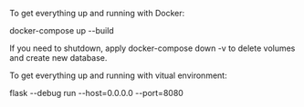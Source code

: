 To get everything up and running with Docker:

docker-compose up --build

If you need to shutdown, apply docker-compose down -v to delete volumes and create new database.

To get everything up and running with vitual environment:

flask --debug run --host=0.0.0.0  --port=8080
